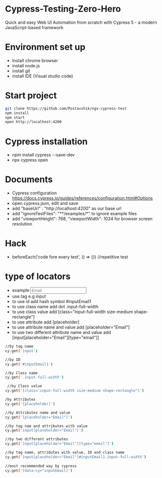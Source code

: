 # Cypress-Testing-Zero-Hero
Quick and easy Web UI Automation from scratch with Cypress 5 - a modern JavaScript-based framework

# Environment set up
- Install chrome browser
- install node.js
- install git
- install IDE (Visual studio code)

# Start project
```sh
git clone https://github.com/Postavshik/ngx-cypress-test
npm install
npm start
open http://localhost:4200
```

# Cypress installation
- npm install cypress --save-dev
- npx cypress open

# Documents
- Cypress configuration https://docs.cypress.io/guides/references/configuration.html#Options
- open cypress.json, edit and save
- add "baseUrl" : "http://localhost:4200" as our base url
- add "ignoreTestFiles": "**/examples/*" to ignore example files
- add "viewportHeight": 768, "viewportWidth": 1024 for browser screen resolution

# Hack
- beforeEach('code fore every test', () => {}) //repetitive test 
# type of locators
- example <input _ngcontent-bdd-c18="" data-cy="imputEmail1" fullwidth="" id="inputEmail1" nbinput="" placeholder="Email" type="email" ng-reflect-full-width="" class="input-full-width size-medium shape-rectangle">
- use tag e.g input
- to use id add hash symbol #inputEmail1
- to use class name add dot .input-full-width
- to use class value add [class="input-full-width size-medium shape-rectangle"]
- to use attribute add [placeholder]
- to use attribute name and value add [placeholder="Email"]
- to use two different attribute name and value add [input[placeholder="Email"][type="email"]]


```sh
//by tag name
cy.get('input')

//by ID
cy.get('#inputEmail1')

//by Class name
cy.get('.input-full-width')

 //by Class value
cy.get('[class="input-full-width size-medium shape-rectangle"]')

/by Attributes
cy.get('[placeholder]')

//by Attributes name and value
cy.get('[placeholder="Email"]')

//by tag nam and attributes with value
cy.get('input[placeholder="Email"]')

//by two different attributes
cy.get('input[placeholder="Email"][type="email"]')

//by tag name, attributes with value, ID and class name 
cy.get('input[placeholder="Email"]#inputEmail1.input-full-width')
        
//most recommended way by cypress
cy.get('[data-cy="inputEmail]')
```